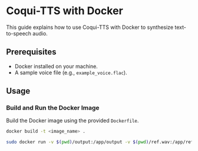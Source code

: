 # Coqui-TTS with Docker  

This guide explains how to use Coqui-TTS with Docker to synthesize text-to-speech audio.  

## Prerequisites  

- Docker installed on your machine.  
- A sample voice file (e.g., `example_voice.flac`).  

## Usage  

### Build and Run the Docker Image  

Build the Docker image using the provided `Dockerfile`.  

```bash  
docker build -t <image_name> .  

sudo docker run -v $(pwd)/output:/app/output -v $(pwd)/ref.wav:/app/ref.wav <image_name> --text "Hello, this is a test message" --reference_voice /app/ref.wav--output "/app/output/test.wav" 
